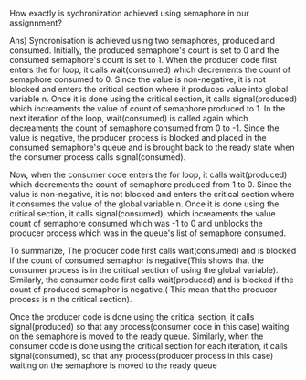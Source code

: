 How exactly is sychronization achieved using semaphore in our assignnment?

Ans) Syncronisation is achieved using two semaphores, produced and consumed. Initially, the produced semaphore's count is set to 0 and the consumed semaphore's
count is set to 1.
When the producer code first enters the for loop, it calls wait(consumed) which decrements the count of semaphore consumed to 0. Since the value is non-negative,
it is not blocked and enters the critical section where it produces value into global variable n. Once it is done using the critical section, it calls
signal(produced) which increaments the value of count of semaphore produced to 1. In the next iteration of the loop, wait(consumed) is called again which decreaments
the count of semaphore consumed from 0 to -1. Since the value is negative, the producer process is blocked and placed in the consumed semaphore's queue and is
brought back to the ready state when the consumer process calls signal(consumed).

Now, when the consumer code enters the for loop, it calls wait(produced) which decrements the count of semaphore produced from 1 to 0. Since the value is 
non-negative, it is not blocked and enters the critical section where it consumes the value of the global variable n. Once it is done using the critical section,
it calls signal(consumed), which increaments the value count of semaphore consumed which was -1 to 0 and unblocks the producer process which was in the
queue's list of semaphore consumed.

To summarize,
The producer code first calls wait(consumed) and is blocked if the count of consumed semaphor is negative(This shows that the consumer process is in
the critical section of using the global variable). Similarly, the consumer code first calls wait(produced) and is blocked if the count of produced semaphor is
negative.( This mean that the producer process is n the critical section).

Once the producer code is done using the critical section, it calls signal(produced) so that any process(consumer code in this case) waiting on the semaphore is moved
to the ready queue. Similarly, when the consumer code is done using the critical section for each iteration, it calls signal(consumed), so that any process(producer
process in this case) waiting on the semaphore is moved to the ready queue
